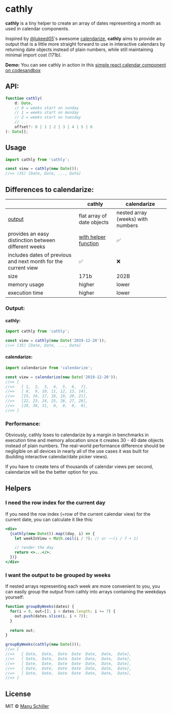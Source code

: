 

# cathly

**cathly** is a tiny helper to create an array of dates representing a month as used in calendar components.

Inspired by [@lukeed05](https://twitter.com/lukeed05)'s awesome [calendarize](https://www.npmjs.com/package/calendarize), **cathly** aims to provide an output that is a little more straight forward to use in interactive calendars by returning date objects instead of plain numbers, while still maintaining minimal import cost (171b).

**Demo:**
You can see cathly in action in this [simple react calendar component on codesandbox](https://codesandbox.io/s/great-heisenberg-35zrw?file=/src/cathly.ts)

## API:
```ts
function cathly(
	d: Date, 
	// 0 = weeks start on sunday
	// 1 = weeks start on monday
	// 2 = weeks start on tuesday
	// ...
	offset?: 0 | 1 | 2 | 3 | 4 | 5 | 6
): Date[];
```

## Usage
```js
import cathly from 'cathly';

const view = cathly(new Date());
//=> (35) [Date, Date, ..., Date]
```

## Differences to calendarize:
|  | cathly | calendarize |
|--|--|--|
| [output](#output) | flat array of date objects | nested array (weeks) with numbers |
| provides an easy distinction between different weeks | [with helper function](#i-want-the-output-to-be-grouped-by-weeks) | ✅ 
| includes dates of previous and next month for the current view| ✅ | ❌
| size | 171b | 202B |
| memory usage | higher | lower
| execution time | higher | lower

### Output:

#### cathly:
```js
import cathly from 'cathly';

const view = cathly(new Date('2019-12-20'));
//=> (35) [Date, Date, ..., Date]
```


#### calendarize:
```js
import calendarize from 'calendarize';

const view = calendarize(new Date('2019-12-20'));
//=> [
//=>   [ 1,  2,  3,  4,  5,  6,  7],
//=>   [ 8,  9, 10, 11, 12, 13, 14],
//=>   [15, 16, 17, 18, 19, 20, 21],
//=>   [22, 23, 24, 25, 26, 27, 28],
//=>   [29, 30, 31,  0,  0,  0,  0],
//=> ]
```

### Performance:
Obviously, cathly loses to calendarize by a margin in benchmarks in execution time and memory allocation since it creates 30 - 40 date objects instead of plain numbers. The real-world performance difference should be negligible on all devices in nearly all of the use cases it was built for (building interactive calendar/date picker views).

If you have to create tens of thousands of calendar views per second, calendarize will be the better option for you.


## Helpers

### I need the row index for the current day
If you need the row index (=row of the current calendar view) for the current date, you can calculate it like this:

```jsx
<div>
  {cathly(new Date()).map((day, i) => {
    let weekInView = Math.ceil(i / 7); // or ~~(i / 7 + 1)

    // render the day
    return <>...</>;
  })}
</div>
```

### I want the output to be grouped by weeks
If nested arrays representing each week are more convenient to you, you can easily group the output from cathly into arrays containing the weekdays yourself:
```js
function groupByWeeks(dates) {  
  for(i = 0, out=[]; i < dates.length; i += 7) {
    out.push(dates.slice(i, i + 7));  
  }
    
  return out;  
}

groupByWeeks(cathly(new Date()));
//=> [
//=>   [ Date,  Date,  Date  Date  Date,  Date,  Date],
//=>   [ Date,  Date,  Date  Date  Date,  Date,  Date],
//=>   [ Date,  Date,  Date  Date  Date,  Date,  Date],
//=>   [ Date,  Date,  Date  Date  Date,  Date,  Date],
//=>   [ Date,  Date,  Date  Date  Date,  Date,  Date],
//=> ]
```


## License

MIT ©  [Manu Schiller](https://github.com/manuschillerdev/)
